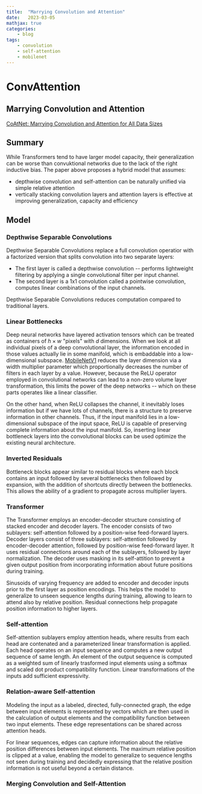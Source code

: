 ```yaml
---
title:  "Marrying Convolution and Attention"
date:   2023-03-05
mathjax: true
categories:
    - blog
tags: 
    - convolution
    - self-attention
    - mobilenet
---
```

# ConvAttention
## Marrying Convolution and Attention

[CoAtNet: Marrying Convolution and Attention for All Data Sizes](https://proceedings.neurips.cc/paper/2021/file/20568692db622456cc42a2e853ca21f8-Paper.pdf)

## Summary

While Transformers tend to have larger model capacity, their generalization can be worse than convuktional networks due to the lack of the right inductive bias. The paper above proposes a hybrid model that assumes:

- depthwise convolution and self-attention can be naturally unified via simple relative attention
- vertically stacking convolution layers and attention layers is effective at improving generalization, capacity and efficiency

## Model

### Depthwise Separable Convolutions

Depthwise Separable Convolutions replace a full convolution operatior with a factorized version that splits convolution into two separate layers: 

- The first layer is called a depthwise convolution -- performs lightweight filtering by applying a single convolutional filter per input channel.
- The second layer is a 1x1 convolution called a pointwise convolution, computes linear combinations of the input channels. 

Depthwise Separable Convolutions reduces computation compared to traditional layers.

### Linear Bottlenecks

Deep neural networks have layered activation tensors which can be treated as containers of $h \times w$ "pixels" with $d$ dimensions. When we look at all individual pixels of a deep convolutional layer, the information encoded in those values actually lie in some manifold, which is embaddable into a low-dimensional subspace. [MobileNetV1](https://arxiv.org/pdf/1704.04861.pdf) reduces the layer dimension via a width multiplier parameter which proportionally decreases the number of filters in each layer by a value. However, because the ReLU operator employed in convolutional networks can lead to a non-zero volume layer transformation, this limits the power of the deep networks -- which on these parts operates like a linear classifier.

On the other hand, when ReLU collapses the channel, it inevitably loses information but if we have lots of channels, there is a structure to preserve information in other channels. Thus, if the input manifold lies in a low-dimensional subspace of the input space, ReLU is capable of preserving complete information about the input manifold. So, inserting linear bottleneck layers into the convolutional blocks can be used optimize the existing neural architecture. 

### Inverted Residuals

Bottleneck blocks appear similar to residual blocks where each block contains an input followed by several bottlenecks then followed by expansion, with the addition of shortcuts directly between the bottlenecks. This allows the ability of a gradient to propagate across multiplier layers. 

### Transformer

The Transformer employs an encoder-decoder structure consisting of stacked encoder and decoder layers. The encoder consists of two sublayers: self-attention followed by a position-wise feed-forward layers. Decoder layers consist of three sublayers: self-attention followed by encoder-decoder attention, followed by position-wise feed-forward layer. It uses residual connections around each of the sublayers, followed by layer normalization. The decoder uses masking in its self-attition to prevent a given output position from incorporating information about future positions during training. 

Sinusoids of varying frequency are added to encoder and decoder inputs prior to the first layer as position encodings. This helps the model to generalize to unseen sequence lengths during training, allowing to learn to attend also by relative position. Residual connections help propagate position information to higher layers. 

### Self-attention

Self-attention sublayers employ attention heads, where results from each head are contenated and a parameterized linear transformation is applied. Each head operates on an input sequence and computes a new output sequence of same length. An element of the output sequence is computed as a weighted sum of linearly trasformed input elements using a softmax and scaled dot product compatibility function. Linear transformations of the inputs add sufficient expressivity. 

### Relation-aware Self-attention

Modeling the input as a labeled, directed, fully-connected graph, the edge between input elements is represented by vectors which are then used in the calculation of output elements and the compatibility function between two input elements. These edge representations can be shared across attention heads. 

For linear sequences, edges can capture information about the relative position differences between input elements. The maximum relative position is clipped  at a value, enabling the model to generalize to sequence lengths not seen during training and decidedly expressing that the relative position information is not useful beyond a certain distance. 

### Merging Convolution and Self-Attention

